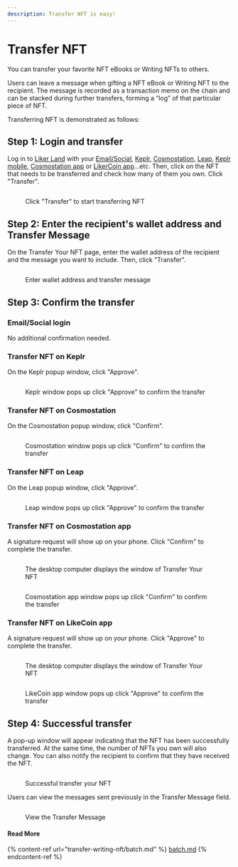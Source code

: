 ```yaml
---
description: Transfer NFT is easy!
---
```


# Transfer NFT

You can transfer your favorite NFT eBooks or Writing NFTs to others.

Users can leave a message when gifting a NFT eBook or Writing NFT to the recipient. The message is recorded as a transaction memo on the chain and can be stacked during further transfers, forming a “log” of that particular piece of NFT.

Transferring NFT is demonstrated as follows:

## Step 1: Login and transfer

Log in to [Liker Land](https://liker.land/) with your [Email/Social](../user-guide/liker-id/register/), [Keplr](../general-guides/wallet/keplr/), [Cosmostation](../general-guides/wallet/cosmostation/), [Leap](../general-guides/wallet/leap/), [Keplr mobile](../general-guides/wallet/keplr-mobile/), [Cosmostation app](../general-guides/wallet/cosmostation-app/cosmostation-app-deposit-and-send-likecoin.md) or [LikerCoin app](../user-guide/liker-land/download.md)...etc. Then, click on the NFT that needs to be transferred and check how many of them you own. Click "Transfer".

<figure><img src="../.gitbook/assets/NFT Transfer 1-en.png" alt=""><figcaption><p>Click "Transfer" to start transferring NFT</p></figcaption></figure>

## Step 2: Enter the recipient's wallet address and Transfer Message

On the Transfer Your NFT page, enter the wallet address of the recipient and the message you want to include. Then, click "Transfer".

<figure><img src="../.gitbook/assets/NFT Transfer 2-en.png" alt=""><figcaption><p>Enter wallet address and transfer message</p></figcaption></figure>

## Step 3: Confirm the transfer

### Email/Social login

No additional confirmation needed.

### Transfer NFT on Keplr

On the Keplr popup window, click "Approve".

<figure><img src="../.gitbook/assets/NFT Transfer 3-en.png" alt=""><figcaption><p>Keplr window pops up click "Approve" to confirm the transfer</p></figcaption></figure>

### Transfer NFT on Cosmostation

On the Cosmostation popup window, click "Confirm".

<figure><img src="../.gitbook/assets/NFT Transfer 3-en (1).png" alt=""><figcaption><p>Cosmostation window pops up click "Confirm" to confirm the transfer</p></figcaption></figure>

### Transfer NFT on Leap

On the Leap popup window, click "Approve".

<figure><img src="../.gitbook/assets/NFT Transfer 11-en.png" alt=""><figcaption><p>Leap window pops up click "Approve" to confirm the transfer</p></figcaption></figure>

### Transfer NFT on Cosmostation app

A signature request will show up on your phone. Click "Confirm" to complete the transfer.

<figure><img src="../.gitbook/assets/NFT Transfer 4-en (1).png" alt=""><figcaption><p>The desktop computer displays the window of Transfer Your NFT</p></figcaption></figure>

<figure><img src="../.gitbook/assets/NFT Transfer 10.png" alt=""><figcaption><p>Cosmostation app window pops up click "Confirm" to confirm the transfer</p></figcaption></figure>

### Transfer NFT on LikeCoin app

A signature request will show up on your phone. Click "Approve" to complete the transfer.

<figure><img src="../.gitbook/assets/NFT Transfer 9-en.png" alt=""><figcaption><p>The desktop computer displays the window of Transfer Your NFT</p></figcaption></figure>

<figure><img src="../.gitbook/assets/NFT Transfer 6-en.png" alt=""><figcaption><p>LikeCoin app window pops up click "Approve" to confirm the transfer</p></figcaption></figure>

## Step 4: Successful transfer

A pop-up window will appear indicating that the NFT has been successfully transferred. At the same time, the number of NFTs you own will also change. You can also notify the recipient to confirm that they have received the NFT.

<figure><img src="../.gitbook/assets/NFT Transfer 4-en.png" alt=""><figcaption><p>Successful transfer your NFT</p></figcaption></figure>

Users can view the messages sent previously in the Transfer Message field.

<figure><img src="../.gitbook/assets/NFT Transfer 8.png" alt=""><figcaption><p>View the Transfer Message</p></figcaption></figure>

#### Read More

{% content-ref url="transfer-writing-nft/batch.md" %}
[batch.md](transfer-writing-nft/batch.md)
{% endcontent-ref %}
